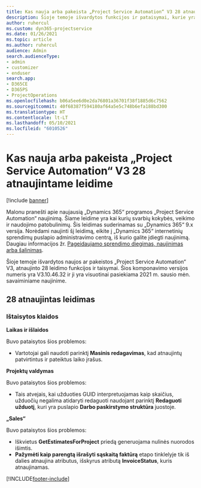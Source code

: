 ```yaml
---
title: Kas nauja arba pakeista „Project Service Automation“ V3 28 atnaujintame leidime
description: Šioje temoje išvardytos funkcijos ir pataisymai, kurie yra pasiekiami „Project Service Automation“ V3 28 atnaujintame leidime.
author: ruhercul
ms.custom: dyn365-projectservice
ms.date: 01/26/2021
ms.topic: article
ms.author: ruhercul
audience: Admin
search.audienceType:
- admin
- customizer
- enduser
search.app:
- D365CE
- D365PS
- ProjectOperations
ms.openlocfilehash: b06a5ee6d0e2da76801a36701f38f1885d6c7562
ms.sourcegitcommit: 40f68387f594180af64a5e5c748b6efa188bd300
ms.translationtype: HT
ms.contentlocale: lt-LT
ms.lasthandoff: 05/10/2021
ms.locfileid: "6010526"
---
```

# <a name="whats-new-or-changed-in-project-service-automation-update-release-28-v3"></a>Kas nauja arba pakeista „Project Service Automation“ V3 28 atnaujintame leidime

[!include [banner](../includes/psa-now-project-operations.md)]

Malonu pranešti apie naujausią „Dynamics 365“ programos „Project Service Automation“ naujinimą. Šiame leidime yra kai kurių svarbių kokybės, veikimo ir naudojimo patobulinimų. Šis leidimas suderinamas su „Dynamics 365“ 9.x versija. Norėdami naujinti šį leidimą, eikite į „Dynamics 365“ internetinių sprendimų puslapio administravimo centrą, iš kurio galite įdiegti naujinimą. Daugiau informacijos žr. [Pageidaujamo sprendimo diegimas, naujinimas arba šalinimas](/power-platform/admin/install-remove-preferred-solution).

Šioje temoje išvardytos naujos ar pakeistos „Project Service Automation“ V3, atnaujinto 28 leidimo funkcijos ir taisymai. Šios komponavimo versijos numeris yra V3.10.46.32 ir ji yra visuotinai pasiekiama 2021 m. sausio mėn. savaiminiame naujinime.

## <a name="update-release-28"></a>28 atnaujintas leidimas

### <a name="bug-fixes"></a>Ištaisytos klaidos

**Laikas ir išlaidos**

Buvo pataisytos šios problemos:

- Vartotojai gali naudoti parinktį **Masinis redagavimas**, kad atnaujintų patvirtintus ir pateiktus laiko įrašus.

**Projektų valdymas**

Buvo pataisytos šios problemos:

- Tais atvejais, kai užduoties GUID interpretuojamas kaip skaičius, užduočių negalima atidaryti redaguoti naudojant parinktį **Redaguoti užduotį**, kuri yra puslapio **Darbo paskirstymo struktūra** juostoje.

**„Sales“**

Buvo pataisytos šios problemos:

- Iškvietus **GetEstimatesForProject** priedą generuojama nulinės nuorodos išimtis.
- **Pažymėti kaip parengtą išrašyti sąskaitą faktūrą** etapo tinklelyje tik iš dalies atnaujina atributus, išskyrus atributą **InvoiceStatus**, kuris atnaujinamas.



[!INCLUDE[footer-include](../includes/footer-banner.md)]